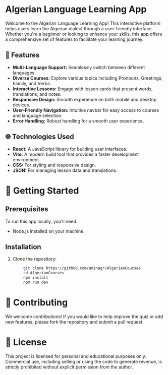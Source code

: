 # Algerian Language Learning App

Welcome to the Algerian Language Learning App! This interactive platform helps users learn the Algerian dialect through a user-friendly interface. Whether you're a beginner or looking to enhance your skills, this app offers a comprehensive set of features to facilitate your learning journey.

## 📖 Features

- **Multi-Language Support:** Seamlessly switch between different languages.
- **Diverse Courses:** Explore various topics including Pronouns, Greetings, Family, and Verbs.
- **Interactive Lessons:** Engage with lesson cards that present words, translations, and notes.
- **Responsive Design:** Smooth experience on both mobile and desktop devices.
- **User-Friendly Navigation:** Intuitive navbar for easy access to courses and language selection.
- **Error Handling:** Robust handling for a smooth user experience.

## 🌐 Technologies Used

- **React:** A JavaScript library for building user interfaces.
- **Vite:** A modern build tool that provides a faster development environment.
- **CSS:** For styling and responsive design.
- **JSON:** For managing lesson data and translations.

# 🚀 Getting Started

## Prerequisites

To run this app locally, you'll need:
- Node.js installed on your machine.

## Installation

1. Clone the repository:
```bash
        git clone https://github.com/aminagr/AlgerianCourses
        cd AlgerianCourses
        npm install
        npm run dev
   ```
   # 🤝 Contributing

We welcome contributions! If you would like to help improve the quiz or add new features, please fork the repository and submit a pull request.
  # 📜 License 
  This project is licensed for personal and educational purposes only. Commercial use, including selling or using the code to generate revenue, is strictly prohibited without explicit permission from the author.
